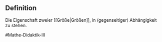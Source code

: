 ## Definition
Die Eigenschaft zweier [[Größe|Größen]], in (gegenseitiger) Abhängigkeit zu stehen.

#Mathe-Didaktik-III 
